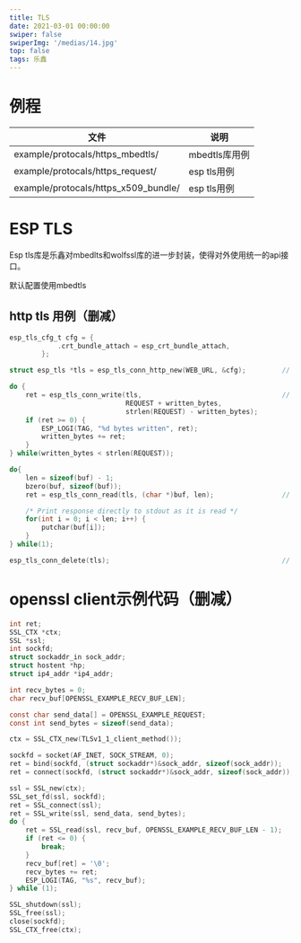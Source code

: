 ```yaml
---
title: TLS
date: 2021-03-01 00:00:00
swiper: false
swiperImg: '/medias/14.jpg'
top: false
tags: 乐鑫
---
```

# 例程

| 文件                                 | 说明          |
| ------------------------------------ | ------------- |
| example/protocals/https_mbedtls/     | mbedtls库用例 |
| example/protocals/https_request/     | esp tls用例   |
| example/protocals/https_x509_bundle/ | esp tls用例   |



# ESP TLS

Esp tls库是乐鑫对mbedlts和wolfssl库的进一步封装，使得对外使用统一的api接口。

默认配置使用mbedtls



## http tls 用例（删减）

```c
esp_tls_cfg_t cfg = {
            .crt_bundle_attach = esp_crt_bundle_attach,
        };

struct esp_tls *tls = esp_tls_conn_http_new(WEB_URL, &cfg);			// 新建https连接

do {
    ret = esp_tls_conn_write(tls,									// 写入http请求
                             REQUEST + written_bytes,
                             strlen(REQUEST) - written_bytes);
    if (ret >= 0) {
        ESP_LOGI(TAG, "%d bytes written", ret);
        written_bytes += ret;
    }
} while(written_bytes < strlen(REQUEST));

do{
    len = sizeof(buf) - 1;
    bzero(buf, sizeof(buf));
    ret = esp_tls_conn_read(tls, (char *)buf, len);					// 接收数据

    /* Print response directly to stdout as it is read */
    for(int i = 0; i < len; i++) {
        putchar(buf[i]);
    }
} while(1);

esp_tls_conn_delete(tls);											// 删除连接
```










# openssl client示例代码（删减）

```c
int ret;
SSL_CTX *ctx;
SSL *ssl;
int sockfd;
struct sockaddr_in sock_addr;
struct hostent *hp;
struct ip4_addr *ip4_addr;

int recv_bytes = 0;
char recv_buf[OPENSSL_EXAMPLE_RECV_BUF_LEN];

const char send_data[] = OPENSSL_EXAMPLE_REQUEST;
const int send_bytes = sizeof(send_data);

ctx = SSL_CTX_new(TLSv1_1_client_method());

sockfd = socket(AF_INET, SOCK_STREAM, 0);
ret = bind(sockfd, (struct sockaddr*)&sock_addr, sizeof(sock_addr));
ret = connect(sockfd, (struct sockaddr*)&sock_addr, sizeof(sock_addr));

ssl = SSL_new(ctx);
SSL_set_fd(ssl, sockfd);
ret = SSL_connect(ssl);
ret = SSL_write(ssl, send_data, send_bytes);
do {
    ret = SSL_read(ssl, recv_buf, OPENSSL_EXAMPLE_RECV_BUF_LEN - 1);
    if (ret <= 0) {
        break;
    }
    recv_buf[ret] = '\0';
    recv_bytes += ret;
    ESP_LOGI(TAG, "%s", recv_buf);
} while (1);

SSL_shutdown(ssl);
SSL_free(ssl);
close(sockfd);
SSL_CTX_free(ctx);
```

​	